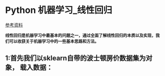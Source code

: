 # Python 机器学习_线性回归
[参考资料](https://blog.csdn.net/kepengs/article/details/84812666?utm_medium=distribute.pc_relevant.none-task-blog-baidujs_baidulandingword-0&spm=1001.2101.3001.4242)

<font  size=2 >**线性回归是机器学习中最基本的问题之一，通过全面了解线性回归的本质以及实现，我们可以收获关于机器学习中的一些基本思路和方法。**</font>

## 1:首先我们以sklearn自带的波士顿房价数据集为对象， 载入数据：
